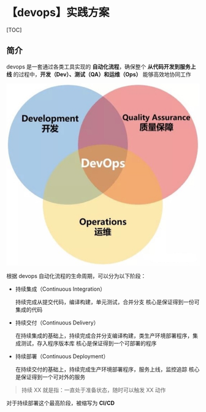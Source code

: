 # 【devops】实践方案

[TOC]

## 简介
devops 是一套通过各类工具实现的 **自动化流程**，确保整个 **从代码开发到服务上线** 的过程中，**开发（Dev）、测试（QA）和运维（Ops）** 能够高效地协同工作

![-w365](media/15905492894222.jpg)

根据 devops 自动化流程的生命周期，可以分为以下阶段：
- 持续集成（Continuous Integration）

    持续完成从提交代码，编译构建，单元测试，合并分支
    核心是保证得到一份可集成的代码
    
- 持续交付（Continuous Delivery） 

    在持续集成的基础上，持续完成合并分支编译构建，类生产环境部署程序，集成测试，存入程序版本库
    核心是保证得到一个可部署的程序

- 持续部署（Continuous Deployment）

    在持续交付的基础上，持续完成生产环境部署程序，服务上线，监控追踪
    核心是保证得到一个可对外的服务

> 持续 XX 就是指：一直处于准备状态，随时可以触发 XX 动作

对于持续部署这个最高阶段，被缩写为 **CI/CD**



